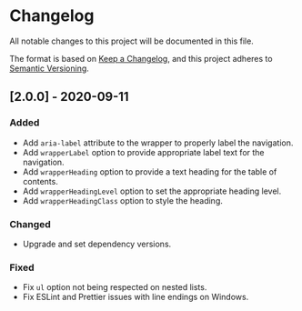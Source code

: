# Changelog

All notable changes to this project will be documented in this file.

The format is based on [Keep a Changelog](https://keepachangelog.com/en/1.1.0/), and this project adheres to [Semantic Versioning](https://semver.org/spec/v2.0.0.html).

## [2.0.0] - 2020-09-11

### Added

- Add `aria-label` attribute to the wrapper to properly label the navigation.
- Add `wrapperLabel` option to provide appropriate label text for the navigation.
- Add `wrapperHeading` option to provide a text heading for the table of contents.
- Add `wrapperHeadingLevel` option to set the appropriate heading level.
- Add `wrapperHeadingClass` option to style the heading.

### Changed

- Upgrade and set dependency versions.

### Fixed

- Fix `ul` option not being respected on nested lists.
- Fix ESLint and Prettier issues with line endings on Windows.